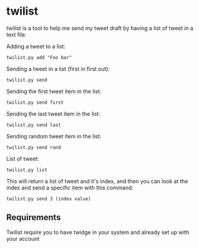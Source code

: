twilist
=======================
twilist is a tool to help me send my tweet draft by having a list of
tweet in a text file.

Adding a tweet to a list:
    
    twilist.py add "Foo bar"
    
Sending a tweet in a list (first in first out):
    
    twilist.py send
    

Sending the first tweet item in the list:
    
    twilist.py send first
    

Sending the last tweet item in the list:
    
    twilist.py send last
    

Sending random tweet item in the list:
    
    twilist.py send rand
    

List of tweet:
    
    twilist.py list
    

This will return a list of tweet and it's index, and then you can look
at the index and send a specific item with this command:

    
    twilist.py send 3 (index value)
    

Requirements
------------------------
Twilist require you to have twidge in your system and already set up
with your account
